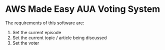 # AWS Made Easy AUA Voting System

The requirements of this software are:

1. Set the current episode
1. Set the current topic / article being discussed
2. Set the voter